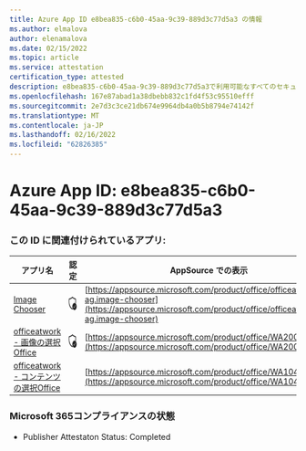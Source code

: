 ```yaml
---
title: Azure App ID e8bea835-c6b0-45aa-9c39-889d3c77d5a3 の情報
ms.author: elmalova
author: elenamalova
ms.date: 02/15/2022
ms.topic: article
ms.service: attestation
certification_type: attested
description: e8bea835-c6b0-45aa-9c39-889d3c77d5a3で利用可能なすべてのセキュリティおよびコンプライアンス情報。
ms.openlocfilehash: 167e87abad1a38dbebb832c1fd4f53c95510efff
ms.sourcegitcommit: 2e7d3c3ce21db674e9964db4a0b5b8794e74142f
ms.translationtype: MT
ms.contentlocale: ja-JP
ms.lasthandoff: 02/16/2022
ms.locfileid: "62826385"
---
```

# <a name="azure-app-id-e8bea835-c6b0-45aa-9c39-889d3c77d5a3"></a>Azure App ID: e8bea835-c6b0-45aa-9c39-889d3c77d5a3


### <a name="apps-associated-with-this-id"></a>この ID に関連付けられているアプリ:
| **アプリ名** | **認定** | **AppSource での表示** |
|--------------|---------------|-----------------------|
| [Image Chooser](https://docs.microsoft.com/microsoft-365-app-certification/forward/officeatwork-ag.image-chooser) | <img alt="Certified application badge" src="../media/certified-badge.png" height="25" width="25" /> | [https://appsource.microsoft.com/product/office/officeatwork-ag.image-chooser](https://appsource.microsoft.com/product/office/officeatwork-ag.image-chooser) |
| [officeatwork - 画像の選択Office](https://docs.microsoft.com/microsoft-365-app-certification/forward/WA200002683) | <img alt="Certified application badge" src="../media/certified-badge.png" height="25" width="25" /> | [https://appsource.microsoft.com/product/office/WA200002683](https://appsource.microsoft.com/product/office/WA200002683) |
| [officeatwork - コンテンツの選択Office](https://docs.microsoft.com/microsoft-365-app-certification/forward/WA104380602) |  | [https://appsource.microsoft.com/product/office/WA104380602](https://appsource.microsoft.com/product/office/WA104380602) |

### <a name="microsoft-365-app-compliance-status"></a>Microsoft 365コンプライアンスの状態
- Publisher Attestaton Status: Completed

